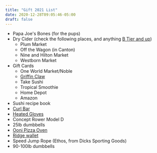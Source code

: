 ```yaml
---
title: "Gift 2021 List"
date: 2020-12-28T09:05:46-05:00
draft: false
---
```


* Papa Joe's Bones (for the pups)
* Dry Cider (check the following places, and anything [B Tier and up](https://dfar.io/cider/))
    * Plum Market
    * Off the Wagon (in Canton)
    * Nine and Hilton Market
    * Westborn Market
* Gift Cards
    * One World Market/Noble
    * [Griffin Claw](http://shop.griffinclawbrewingcompany.com/gift-certificates/)
    * Take Sushi
    * Tropical Smoothie
    * Home Depot
    * Amazon
* Sushi recipe book
* [Curl Bar](https://www.dickssportinggoods.com/p/fitness-gear-olympic-curl-bar-16fgeulympccrlbrxwba/16fgeulympccrlbrxwba)
* [Heated Gloves](https://www.amazon.com/VELAZZIO-Thermo1-Battery-Heated-Gloves/dp/B07YBWHP2L/ref=sr_1_1?dchild=1&keywords=heated+gloves&qid=1613148444&sr=8-1)
* Concept Rower Model D
* 25lb dumbbells
* [Ooni Pizza Oven](https://ooni.com/collections/ovens/products/ooni-karu)
* [Ridge wallet](https://www.amazon.com/20Cards-Bulliant-Blocking-One-Piece-Aluminium/dp/B08FHWW3NR/ref=sr_1_31_sspa?adgrpid=1339205728876440&dchild=1&hvadid=83700429339879&hvbmt=be&hvdev=c&hvlocphy=104171&hvnetw=o&hvqmt=e&hvtargid=kwd-83700708792809%3Aloc-190&hydadcr=8382_10807620&keywords=ridge+wallet&qid=1615680495&sr=8-31-spons&psc=1&smid=A2N6D8PSEMR3TA&spLa=ZW5jcnlwdGVkUXVhbGlmaWVyPUEyWDM2TzBNMlhZTEJNJmVuY3J5cHRlZElkPUEwODc1MDMzMUQ4MUVPSzNXU0hCMiZlbmNyeXB0ZWRBZElkPUEwMDk3MDgwM1BUVFI4QTA0V0JUSiZ3aWRnZXROYW1lPXNwX2J0ZiZhY3Rpb249Y2xpY2tSZWRpcmVjdCZkb05vdExvZ0NsaWNrPXRydWU=)
* Speed Jump Rope (Ethos, from Dicks Sporting Goods)
* 90-100lb dumbbells
